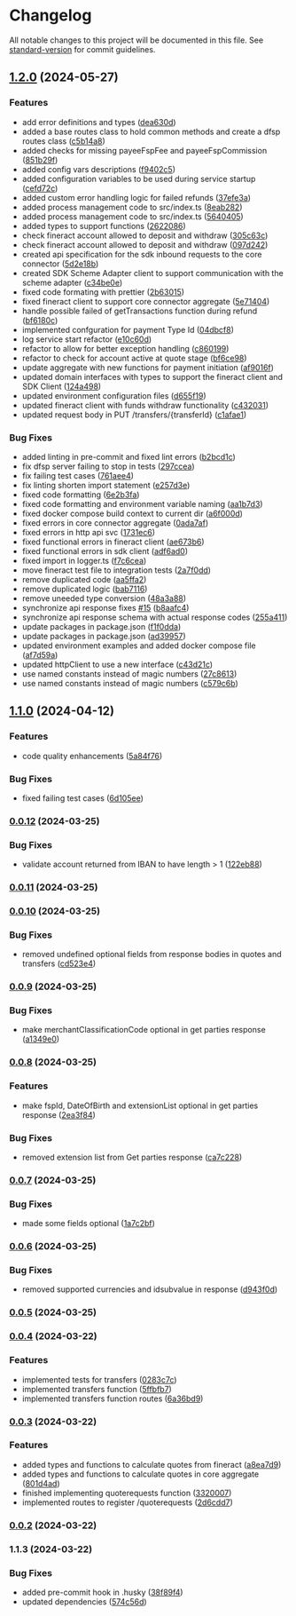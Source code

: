 # Changelog

All notable changes to this project will be documented in this file. See [standard-version](https://github.com/conventional-changelog/standard-version) for commit guidelines.

## [1.2.0](https://github.com/mojaloop/mifos-core-connector/compare/v1.1.0...v1.2.0) (2024-05-27)


### Features

* add error definitions and types ([dea630d](https://github.com/mojaloop/mifos-core-connector/commit/dea630db7f5f38d541ab6dec52315fb47cad401a))
* added a base routes class to hold common methods and create a dfsp routes class ([c5b14a8](https://github.com/mojaloop/mifos-core-connector/commit/c5b14a8a77e7ba3ecadaa398a2b729179ce5fe4d))
* added checks for missing payeeFspFee and payeeFspCommission ([851b29f](https://github.com/mojaloop/mifos-core-connector/commit/851b29ff2fa72421f6630c84c3013f9b9f050df1))
* added config vars descriptions ([f9402c5](https://github.com/mojaloop/mifos-core-connector/commit/f9402c5a928ddb417ccda21258b1e7903513f348))
* added configuration variables to be used during service startup ([cefd72c](https://github.com/mojaloop/mifos-core-connector/commit/cefd72c8329020c80c2cea69597b925df37ab9d8))
* added custom error handling logic for failed refunds ([37efe3a](https://github.com/mojaloop/mifos-core-connector/commit/37efe3aabab30e77ed731c70c4b2273d50e932d2))
* added process management code to src/index.ts ([8eab282](https://github.com/mojaloop/mifos-core-connector/commit/8eab282cc9486627818fd2252c3b517e5c413c50))
* added process management code to src/index.ts ([5640405](https://github.com/mojaloop/mifos-core-connector/commit/5640405e71e581246a86feb45c1c27615c401055))
* added types to support functions ([2622086](https://github.com/mojaloop/mifos-core-connector/commit/262208685f2bb5ec992b35dbb2afd0b221a0a809))
* check fineract account allowed to deposit and withdraw ([305c63c](https://github.com/mojaloop/mifos-core-connector/commit/305c63c85fc41fbaecb806660d4b29e717c1eddd))
* check fineract account allowed to deposit and withdraw ([097d242](https://github.com/mojaloop/mifos-core-connector/commit/097d242c28e2919af34808cf6c5d1626a19cdedf))
* created api specification for the sdk inbound requests to the core connector ([5d2e18b](https://github.com/mojaloop/mifos-core-connector/commit/5d2e18b3451f5180c17da8ad5e66f37433dc3627))
* created SDK Scheme Adapter client to support communication with the scheme adapter ([c34be0e](https://github.com/mojaloop/mifos-core-connector/commit/c34be0efb879ec16423e3f0e6e8a3be7b0087f02))
* fixed code formating with prettier ([2b63015](https://github.com/mojaloop/mifos-core-connector/commit/2b6301531bec11b2a34c912638abd05bd8a02408))
* fixed fineract client to support core connector aggregate ([5e71404](https://github.com/mojaloop/mifos-core-connector/commit/5e714047564b4476dd8af7c8192f47ca8853d912))
* handle possible failed of getTransactions function during refund ([bf6180c](https://github.com/mojaloop/mifos-core-connector/commit/bf6180c34d0fe82afecce4a79473b3e65e25e336))
* implemented confguration for payment Type Id ([04dbcf8](https://github.com/mojaloop/mifos-core-connector/commit/04dbcf8ca14af286965fcbfef8c4d976185b0a9e))
* log service start refactor ([e10c60d](https://github.com/mojaloop/mifos-core-connector/commit/e10c60dfd45d8fe23aa49ad4dd45c46f0988deb5))
* refactor to allow for better exception handling ([c860199](https://github.com/mojaloop/mifos-core-connector/commit/c8601996feaa8af65969c856f5e8bda685cf75cb))
* refactor to check for account active at quote stage ([bf6ce98](https://github.com/mojaloop/mifos-core-connector/commit/bf6ce985e1bc96cda0845a38caa28049ce7ab08d))
* update aggregate with new functions for payment initiation ([af9016f](https://github.com/mojaloop/mifos-core-connector/commit/af9016fcf2bad851935885b86b9d6e38fc79e1ef))
* updated domain interfaces with types to support the fineract client and SDK Client ([124a498](https://github.com/mojaloop/mifos-core-connector/commit/124a4988ae783f171bc8d124e2e2ed28f12a57c4))
* updated environment configuration files ([d655f19](https://github.com/mojaloop/mifos-core-connector/commit/d655f1929989bf7fe481c21e046d43157345dba4))
* updated fineract client with funds withdraw functionality ([c432031](https://github.com/mojaloop/mifos-core-connector/commit/c43203179c51d1caeb48381db7bd2ccf5d2ce4b1))
* updated request body in PUT /transfers/{transferId} ([c1afae1](https://github.com/mojaloop/mifos-core-connector/commit/c1afae1be532c88395d4af1f71800f03cf40d283))


### Bug Fixes

* added linting in pre-commit and fixed lint errors ([b2bcd1c](https://github.com/mojaloop/mifos-core-connector/commit/b2bcd1c560f68fc5785dcb1a7d400ad3668ebea7))
* fix dfsp server failing to stop in tests ([297ccea](https://github.com/mojaloop/mifos-core-connector/commit/297cceaff833aa5a78f81cac144a542fd60d13f0))
* fix failing test cases ([761aee4](https://github.com/mojaloop/mifos-core-connector/commit/761aee46f596dfb6b828cba47314f7d70ab22580))
* fix linting shorten import statement ([e257d3e](https://github.com/mojaloop/mifos-core-connector/commit/e257d3ef2637cbd794b3fbb0dc8c64ce39a32e4d))
* fixed code formatting ([6e2b3fa](https://github.com/mojaloop/mifos-core-connector/commit/6e2b3fafd5dac168146ffdd3d3e0c2653c2485dc))
* fixed code formatting and environment variable naming ([aa1b7d3](https://github.com/mojaloop/mifos-core-connector/commit/aa1b7d33dc3ca9510a94ad831bf289080a6aa774))
* fixed docker compose build context to current dir ([a6f000d](https://github.com/mojaloop/mifos-core-connector/commit/a6f000dd3f769293dda7224dacb7e3ffafdd6cc2))
* fixed errors in core connector aggregate ([0ada7af](https://github.com/mojaloop/mifos-core-connector/commit/0ada7af7002d99ec1c316e2c8b08bee779d740b4))
* fixed errors in http api svc ([1731ec6](https://github.com/mojaloop/mifos-core-connector/commit/1731ec6450cae343aba37b1057a854a5c685651f))
* fixed functional errors in fineract client ([ae673b6](https://github.com/mojaloop/mifos-core-connector/commit/ae673b65e859af9f724a1355dd27bb9c041edf3d))
* fixed functional errors in sdk client ([adf6ad0](https://github.com/mojaloop/mifos-core-connector/commit/adf6ad0bf157cfcaf0059fd76e0a1fdf8a9edd44))
* fixed import in logger.ts ([f7c6cea](https://github.com/mojaloop/mifos-core-connector/commit/f7c6cea15f4aae386df2aa8d4bae5c0257cd74b0))
* move fineract test file to integration tests ([2a7f0dd](https://github.com/mojaloop/mifos-core-connector/commit/2a7f0dd53dc659a36fb06de6872cfc3e5c9323eb))
* remove duplicated code ([aa5ffa2](https://github.com/mojaloop/mifos-core-connector/commit/aa5ffa2d7899fc75b5bb1c62084dd7a76b660f06))
* remove duplicated logic ([bab7116](https://github.com/mojaloop/mifos-core-connector/commit/bab711683cd5801f0b279a2c05dace74503b3632))
* remove uneeded type conversion ([48a3a88](https://github.com/mojaloop/mifos-core-connector/commit/48a3a880f4a5b4eaa9b7a172b82150c2cca357e7))
* synchronize api response fixes [#15](https://github.com/mojaloop/mifos-core-connector/issues/15) ([b8aafc4](https://github.com/mojaloop/mifos-core-connector/commit/b8aafc4c5f5f5bb19c7ee6d308b2295105c9bbcd))
* synchronize api response schema with actual response codes ([255a411](https://github.com/mojaloop/mifos-core-connector/commit/255a411dc3bb6da13a2292dda7a3ddce265ee191))
* update packages in package.json ([f1f0dda](https://github.com/mojaloop/mifos-core-connector/commit/f1f0ddadec3a7063e41eadeb50c98345c8ca4bdf))
* update packages in package.json ([ad39957](https://github.com/mojaloop/mifos-core-connector/commit/ad399579adc715003df71eea14f9250662cc4d26))
* updated environment examples and added docker compose file ([af7d59a](https://github.com/mojaloop/mifos-core-connector/commit/af7d59aaeffc94ea898473b05f1aafc0ed6d3400))
* updated httpClient to use a new interface ([c43d21c](https://github.com/mojaloop/mifos-core-connector/commit/c43d21ce6265fb7a73496fa41696e3b1a86b0770))
* use named constants instead of magic numbers ([27c8613](https://github.com/mojaloop/mifos-core-connector/commit/27c8613a142848b63ecd3811a00c96e706361aae))
* use named constants instead of magic numbers ([c579c6b](https://github.com/mojaloop/mifos-core-connector/commit/c579c6be500603cb16d1da1a9627ad9a8f39cd51))

## [1.1.0](https://github.com/mojaloop/mifos-core-connector/compare/v0.0.12...v1.1.0) (2024-04-12)


### Features

* code quality enhancements ([5a84f76](https://github.com/mojaloop/mifos-core-connector/commit/5a84f76f2f2fc675094c4217b6a38b3f17fb9973))


### Bug Fixes

* fixed failing test cases ([6d105ee](https://github.com/mojaloop/mifos-core-connector/commit/6d105eec27d0c142c94bf5b1958f70bff7fb4a86))

### [0.0.12](https://github.com/mojaloop/mifos-core-connector/compare/v0.0.11...v0.0.12) (2024-03-25)


### Bug Fixes

* validate account returned from IBAN to have length > 1 ([122eb88](https://github.com/mojaloop/mifos-core-connector/commit/122eb88515108aad3f34b9fd91016ea132920f02))

### [0.0.11](https://github.com/mojaloop/mifos-core-connector/compare/v0.0.10...v0.0.11) (2024-03-25)

### [0.0.10](https://github.com/mojaloop/mifos-core-connector/compare/v0.0.9...v0.0.10) (2024-03-25)


### Bug Fixes

* removed undefined optional fields from response bodies in quotes and transfers ([cd523e4](https://github.com/mojaloop/mifos-core-connector/commit/cd523e4bb2c8c2ad18f749f32e68dbb3683efb15))

### [0.0.9](https://github.com/mojaloop/mifos-core-connector/compare/v0.0.8...v0.0.9) (2024-03-25)


### Bug Fixes

* make merchantClassificationCode optional in get parties response ([a1349e0](https://github.com/mojaloop/mifos-core-connector/commit/a1349e0b8b59ac26c0d9a11ce464d4c10966d5a2))

### [0.0.8](https://github.com/mojaloop/mifos-core-connector/compare/v0.0.7...v0.0.8) (2024-03-25)


### Features

* make fspId, DateOfBirth and extensionList optional in get parties response ([2ea3f84](https://github.com/mojaloop/mifos-core-connector/commit/2ea3f841ea0691092ada39e6443cfea474732283))


### Bug Fixes

* removed extension list from Get parties response ([ca7c228](https://github.com/mojaloop/mifos-core-connector/commit/ca7c228dba7419a6fd009dc32c9c69185236647b))

### [0.0.7](https://github.com/mojaloop/mifos-core-connector/compare/v0.0.6...v0.0.7) (2024-03-25)


### Bug Fixes

* made some fields optional ([1a7c2bf](https://github.com/mojaloop/mifos-core-connector/commit/1a7c2bf26582c45e5a54cb78cdd524f4b5af5cb0))

### [0.0.6](https://github.com/mojaloop/mifos-core-connector/compare/v0.0.5...v0.0.6) (2024-03-25)


### Bug Fixes

* removed supported currencies and idsubvalue in response ([d943f0d](https://github.com/mojaloop/mifos-core-connector/commit/d943f0d6976e73f55a02c68d1165c1389531ed0d))

### [0.0.5](https://github.com/mojaloop/mifos-core-connector/compare/v0.0.4...v0.0.5) (2024-03-25)

### [0.0.4](https://github.com/mojaloop/mifos-core-connector/compare/v0.0.3...v0.0.4) (2024-03-22)


### Features

* implemented tests for transfers ([0283c7c](https://github.com/mojaloop/mifos-core-connector/commit/0283c7c09e0bcc908a396d5c4f16826f782932bd))
* implemented transfers function ([5ffbfb7](https://github.com/mojaloop/mifos-core-connector/commit/5ffbfb72eba28e1e1856fcd1653c063324838d5a))
* implemented transfers function routes ([6a36bd9](https://github.com/mojaloop/mifos-core-connector/commit/6a36bd942e2d8553d04a406b80e899c456aab476))

### [0.0.3](https://github.com/mojaloop/mifos-core-connector/compare/v0.0.2...v0.0.3) (2024-03-22)


### Features

* added types and functions to calculate quotes from fineract ([a8ea7d9](https://github.com/mojaloop/mifos-core-connector/commit/a8ea7d93ae2df2ac2c66d7193f995a84a569e70a))
* added types and functions to calculate quotes in core aggregate ([801d4ad](https://github.com/mojaloop/mifos-core-connector/commit/801d4ad62a3792b89bd78ebac886a18a68718965))
* finished implementing quoterequests function ([3320007](https://github.com/mojaloop/mifos-core-connector/commit/33200076bb4c664f322ea205606f6fbd1aa3c8cd))
* implemented routes to register /quoterequests ([2d6cdd7](https://github.com/mojaloop/mifos-core-connector/commit/2d6cdd7b62cb2a2bb699bb0488b3129e31943e08))

### [0.0.2](https://github.com/mojaloop/mifos-core-connector/compare/v1.1.3...v0.0.2) (2024-03-22)

### 1.1.3 (2024-03-22)


### Bug Fixes

* added pre-commit hook in .husky ([38f89f4](https://github.com/mojaloop/mifos-core-connector/commit/38f89f41a3c5390e55f4c180130adc1cf3999e0d))
* updated dependencies ([574c56d](https://github.com/mojaloop/mifos-core-connector/commit/574c56db683d8d82577e64d1543f2ea7b36cc321))
